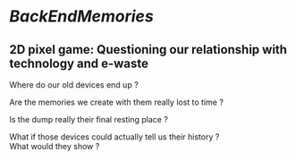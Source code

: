 # *BackEndMemories*
## 2D pixel game: Questioning our relationship with technology and e-waste

Where do our old devices end up ? 

Are the memories we create with them really lost to time ? 

Is the dump really their final resting place ?

What if those devices could actually tell us their history ?  
What would they show ?
